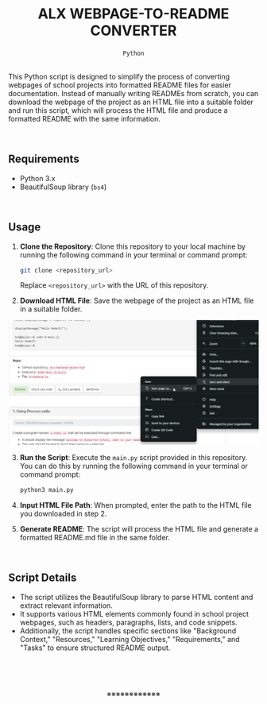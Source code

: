 <h1 align="center"><b>ALX WEBPAGE-TO-README CONVERTER</b></h1>
<div align="center"><code>Python</code></div><br>


This Python script is designed to simplify the process of converting webpages of school projects into formatted README files for easier documentation. Instead of manually writing READMEs from scratch, you can download the webpage of the project as an HTML file into a suitable folder and run this script, which will process the HTML file and produce a formatted README with the same information.


<br>

## Requirements

- Python 3.x
- BeautifulSoup library (`bs4`)


<br>

## Usage

1. **Clone the Repository**: Clone this repository to your local machine by running the following command in your terminal or command prompt:

   ```bash
   git clone <repository_url>
   ```

   Replace `<repository_url>` with the URL of this repository.

2. **Download HTML File**: Save the webpage of the project as an HTML file in a suitable folder.

<div align="center"><img src ="https://github.com/codenvibes/alx_html2readme/blob/master/images/step_2.png"></div>

3. **Run the Script**: Execute the `main.py` script provided in this repository. You can do this by running the following command in your terminal or command prompt:

   ```bash
   python3 main.py
   ```

4. **Input HTML File Path**: When prompted, enter the path to the HTML file you downloaded in step 2.

5. **Generate README**: The script will process the HTML file and generate a formatted README.md file in the same folder.

<br>

## Script Details

- The script utilizes the BeautifulSoup library to parse HTML content and extract relevant information.
- It supports various HTML elements commonly found in school project webpages, such as headers, paragraphs, lists, and code snippets.
- Additionally, the script handles specific sections like "Background Context," "Resources," "Learning Objectives," "Requirements," and "Tasks" to ensure structured README output.


<br>


<br><p align="center">※※※※※※※※※※※※</p><br>